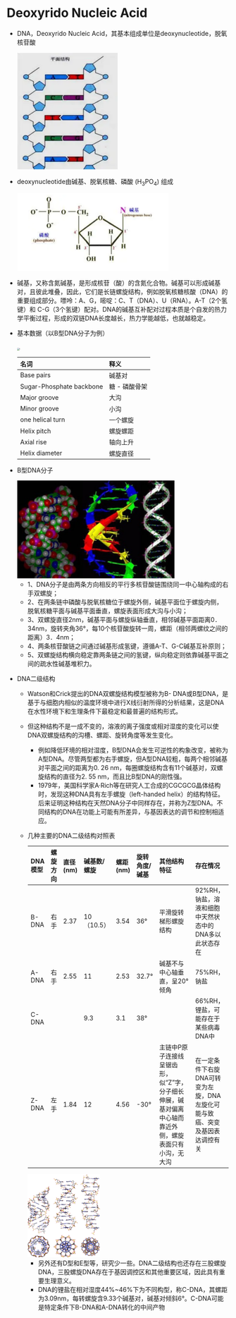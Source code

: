 # Deoxyrido Nucleic Acid

- DNA，Deoxyrido Nucleic Acid，其基本组成单位是deoxynucleotide，脱氧核苷酸

  <img src="./img/img_1.bmp" style="zoom: 50%;" />

- deoxynucleotide由碱基、脱氧核糖、磷酸 (H<sub>3</sub>PO<sub>4</sub>) 组成

  <img src="./img/img_2.bmp" alt="img_2" style="zoom: 50%;" />

- 碱基，又称含氮碱基，是形成核苷（酸）的含氮化合物。碱基可以形成碱基对，且彼此堆叠，因此，它们是长链螺旋结构，例如脱氧核糖核酸（DNA）的重要组成部分。嘌呤：A、G，嘧啶：C、T（DNA）、U（RNA）。A-T（2个氢键）和 C-G（3个氢键）配对。DNA的碱基互补配对过程本质是个自发的热力学平衡过程，形成的双链DNA长度越长，热力学能越低，也就越稳定。

- 基本数据（以B型DNA分子为例）

  <img src="./img./img_3.png" alt="i" style="zoom:33%;" />

  | 名词                     | 释义          |
  | :----------------------- | ------------- |
  | Base pairs               | 碱基对        |
  | Sugar-Phosphate backbone | 糖 - 磷酸骨架 |
  | Major groove             | 大沟          |
  | Minor groove             | 小沟          |
  | one helical turn         | 一个螺旋      |
  | Helix pitch              | 螺旋螺距      |
  | Axial rise               | 轴向上升      |
  | Helix diameter           | 螺旋直径      |

- B型DNA分子

  <img src="./img/img_4.png" alt="i" style="zoom:43%;" />

  - 1、DNA分子是由两条方向相反的平行多核苷酸链围绕同一中心轴构成的右手双螺旋；
  - 2、在两条链中磷酸与脱氧核糖位于螺旋外侧，碱基平面位于螺旋内侧，脱氧核糖平面与碱基平面垂直，螺旋表面形成大沟与小沟；
  - 3、双螺旋直径2nm，碱基平面与螺旋纵轴垂直，相邻碱基平面距离0．34nm，旋转夹角36°，每10个核苷酸旋转一周，螺距（相邻两螺纹之间的距离）3．4nm；
  - 4、两条核苷酸链之间通过碱基形成氢键，遵循A-T、G-C碱基互补原则；
  - 5、双螺旋结构横向稳定靠两条链之间的氢键，纵向稳定则依靠碱基平面之间的疏水性碱基堆积力。

- DNA二级结构

  - Watson和Crick提出的DNA双螺旋结构模型被称为B- DNA或B型DNA，是基于与细胞内相似的温度环境中进行X线衍射所得的分析结果，这是DNA在水性环境下和生理条件下最稳定和最普遍的结构形式。

  - 但这种结构不是一成不变的，溶液的离子强度或相对湿度的变化可以使DNA双螺旋结构的沟槽、螺距、旋转角度等发生变化。
    - 例如降低环境的相对湿度，B型DNA会发生可逆性的构象改变，被称为A型DNA。尽管两型都为右手螺旋，但A型DNA较粗，每两个相邻碱基对平面之间的距离为0. 26 nm，每圈螺旋结构含有11个碱基对，双螺旋结构的直径为2. 55 nm，而且比B型DNA的刚性强。
    - 1979年，美国科学家A·Rich等在研究人工合成的CGCGCG晶体结构时，发现这种DNA具有左手螺旋（left-handed helix）的结构特征。后来证明这种结构在天然DNA分子中同样存在，并称为Z型DNA。不同结构的DNA在功能上可能有所差异，与基因表达的调节和控制相适应。

  - 几种主要的DNA二级结构对照表

    | DNA模型 | 螺旋方向 | 直径(nm) | 碱基数/螺旋 | 螺距(nm) | 旋转角度/碱基 | 其他结构特征                                                 | 存在情况                                                     |
    | ------- | -------- | -------- | ------------- | -------- | ------------- | :----------------------------------------------------------- | ------------------------------------------------------------ |
    | B-DNA   | 右手     | 2.37     | 10（10.5）      | 3.54     | 36°           | 平滑旋转梯形螺旋结构                                         | 92%RH，钠盐，溶液和细胞中天然状态中的DNA多以此状态存在       |
    | A-DNA   | 右手     | 2.55     | 11            | 2.53     | 32.7°         | 碱基不与中心轴垂直，呈20°倾角                                | 75%RH，钠盐                                                  |
    | C-DNA   |          |          | 9.3           | 3.1      | 38°           |                                                              | 66%RH，锂盐，可能存在于某些病毒DNA中                         |
    | Z-DNA   | 左手     | 1.84     | 12            | 4.56     | -30°          | 主链中P原子连接线呈锯齿形，似“Z”字，分子细长伸展，碱基对偏离中心轴而靠近外侧，螺旋表面只有小沟，无大沟 | 在一定条件下右旋DNA可转变为左旋，DNA左旋化可能与致癌、突变及基因表达调控有关 |

    <img src="./img/img_5.png" style="zoom:43%;" />

    - 另外还有D型和E型等，研究少一些。DNA二级结构也还存在三股螺旋DNA，三股螺旋DNA存在于基因调控区和其他重要区域，因此具有重要生理意义。
    - DNA的锂盐在相对湿度44%~46%下为不同构型，称C-DNA，其螺距为3.09nm，每转螺旋含9.33个碱基对，碱基对倾斜6°。C-DNA可能是特定条件下B-DNA和A-DNA转化的中间产物
